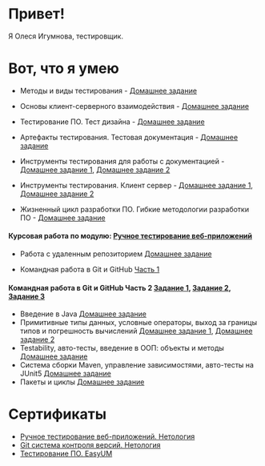 # Привет! 

Я Олеся Игумнова, тестировщик.

# Вот, что я умею

 - Методы и виды тестирования - [Домашнее задание](https://docs.google.com/document/d/1S6HDCcJHDPc28doILJqrdGXPo4dI4k24qShlKMkSE28/edit?usp=sharing)

 - Основы клиент-серверного взаимодействия - [Домашнее задание](https://docs.google.com/document/d/1C301RmUhS1XOpusj7Maw25vnLiuA5LK-MSJUXAlsU78/edit?usp=sharing)

- Тестирование ПО. Тест дизайна - [Домашнее задание](https://docs.google.com/document/d/1sRPzXJH7WBMgP-vLP6pqCM-g_wJJ0itUQKrOLKJBODs/edit?usp=sharing)

- Артефакты тестирования. Тестовая документация - [Домашнее задание](https://docs.google.com/spreadsheets/d/12wvd61Ta9uTnz9zd6NJEJWL1gQVc9t9H2TAls6KzWR8/edit?usp=sharing)

- Инструменты тестирования для работы с документацией - [Домашнее задание 1](https://docs.google.com/spreadsheets/d/1aW3JaIY4MMo0ad_6MhNlJ0befmCBI9PedTIdVe-01eA/edit?usp=sharing), [Домашнее задание 2](https://drive.google.com/drive/folders/11rISH2PIx_oBP9qTNmiKi9T2_2Xq0fmX?usp=sharing)

- Инструменты тестирования. Клиент сервер - [Домашнее задание 1](https://drive.google.com/drive/folders/1sSK-GrPozopE9-A-hKrk3fy06ksyb3Kl?usp=sharing),   [Домашнее задание 2](https://drive.google.com/drive/folders/1S4wqau0nlOM0yRa4gOU7QRqFYjmWVDlj?usp=sharing) 

- Жизненный цикл разработки ПО. Гибкие методологии разработки ПО - [Домашнее задание](https://docs.google.com/document/d/1LKJM_0W4rEyIYfSfIhIez0XbnU7iOzGdFiAiucHmRTw/edit?usp=sharing)



 #### Курсовая работа по модулю: [Ручное тестирование веб-приложений](https://docs.google.com/spreadsheets/d/1oOFg7iDmDQ0XT4nhISZ9HKLGyM9on1XvBpiDqMB4laI/edit?usp=sharing) 



- Работа с удаленным репозиторием [Домашнее задание](https://github.com/zolotco/3.Target)

- Командная работа в Git и GitHub [Часть 1](https://github.com/zolotco/2-Target)

#### Командная работа в Git и GitHub Часть 2 [Задание 1](https://github.com/netology-code/git-2-homeworks-issues/issues/844), [Задание 2](https://github.com/netology-code/git-2-homeworks-pr/pull/820), [Задание 3](https://zolotco.github.io/Demo3/)



- Введение в Java [Домашнее задание](https://github.com/zolotco/TaskRecipe)
- Примитивные типы данных, условные операторы, выход за границы типов и погрешность вычислений [Домашнее задание 1](https://github.com/zolotco/Mile), [Домашнее задание 2](https://github.com/zolotco/Rubls)
- Testability, авто-тесты, введение в ООП: объекты и методы [Домашнее задание](https://github.com/zolotco/Mile)
- Система сборки Maven, управление зависимостями, авто-тесты на JUnit5 [Домашнее задание](https://github.com/zolotco/BonusMaven)
- Пакеты и циклы [Домашнее задание](https://github.com/zolotco/SQRService)


# Сертификаты 
- [Ручное тестирование веб-приложений. Нетология](https://drive.google.com/file/d/11vcbklB_gmgJv2G10yxQzV0toNc4QQO4/view?usp=sharing)
- [Git система контроля версий. Нетология](https://drive.google.com/file/d/1JaEXklOvW0pud2x5JUeMPF6VPL-dm2XH/view?usp=sharing)
- [Тестирование ПО. EasyUM](https://it.easyum.ru/certificates/testing-po-260521-412/)




  


